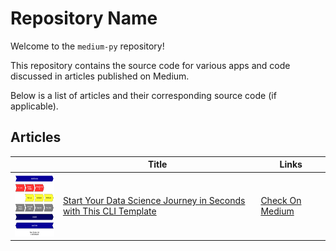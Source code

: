 # Repository Name

Welcome to the `medium-py` repository!

This repository contains the source code for various apps and code
discussed in articles published on Medium.

Below is a list of articles and their corresponding source code (if applicable).

## Articles

|                                                                             | Title                                                                                                 | Links                                                |
|-----------------------------------------------------------------------------|-------------------------------------------------------------------------------------------------------|------------------------------------------------------|
| <img src="assets/data-science-project-phases.png" width="100" height="100"> | [Start Your Data Science Journey in Seconds with This CLI Template](https://medium.com/@geeks.sw.gig) | [Check On Medium ](https://medium.com/@geeks.sw.gig) |
